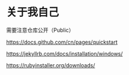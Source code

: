 # 关于我自己

需要注意仓库公开（Public）

https://docs.github.com/cn/pages/quickstart

https://jekyllrb.com/docs/installation/windows/

https://rubyinstaller.org/downloads/